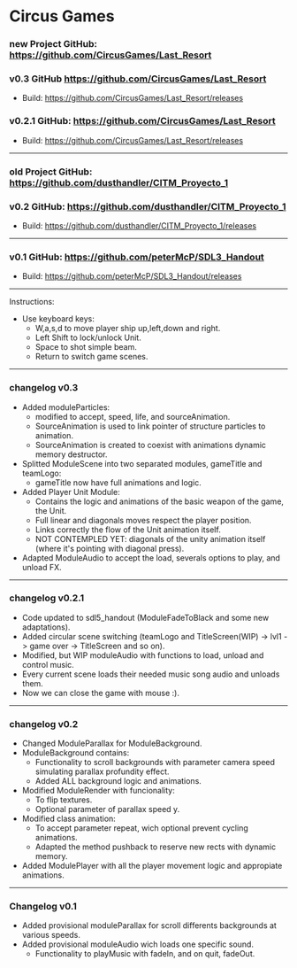 # Circus Games

### new Project GitHub: https://github.com/CircusGames/Last_Resort

### v0.3 GitHub https://github.com/CircusGames/Last_Resort

   * Build:  https://github.com/CircusGames/Last_Resort/releases

### v0.2.1 GitHub: https://github.com/CircusGames/Last_Resort
  
   * Build: https://github.com/CircusGames/Last_Resort/releases
   
***   

### old Project GitHub: https://github.com/dusthandler/CITM_Proyecto_1

### v0.2 GitHub: https://github.com/dusthandler/CITM_Proyecto_1

   * Build: https://github.com/dusthandler/CITM_Proyecto_1/releases
   
***

### v0.1 GitHub: https://github.com/peterMcP/SDL3_Handout

   * Build: https://github.com/peterMcP/SDL3_Handout/releases
   
***
   
Instructions:

   * Use keyboard keys:
      * W,a,s,d to move player ship up,left,down and right.
	  * Left Shift to lock/unlock Unit.
	  * Space to shot simple beam.
	  * Return to switch game scenes.

***

### changelog v0.3

   * Added moduleParticles:
      * modified to accept, speed, life, and sourceAnimation.
	  * SourceAnimation is used to link pointer of structure particles to animation.
	  * SourceAnimation is created to coexist with animations dynamic memory destructor.
   * Splitted ModuleScene into two separated modules, gameTitle and teamLogo:
      * gameTitle now have full animations and logic.
   * Added Player Unit Module:
      * Contains the logic and animations of the basic weapon of the game, the Unit.
	  * Full linear and diagonals moves respect the player position.
	  * Links correctly the flow of the Unit animation itself.
	  * NOT CONTEMPLED YET: diagonals of the unity animation itself (where it's pointing with diagonal press).
   * Adapted ModuleAudio to accept the load, severals options to play, and unload FX.

***

### changelog v0.2.1
	
   * Code updated to sdl5_handout (ModuleFadeToBlack and some new adaptations).
   * Added circular scene switching (teamLogo and TitleScreen(WIP) -> lvl1 -> game over -> TitleScreen and so on).
   * Modified, but WIP moduleAudio with functions to load, unload and control music.
   * Every current scene loads their needed music song audio and unloads them.
   * Now we can close the game with mouse :).
   
***
   
### changelog v0.2

   * Changed ModuleParallax for ModuleBackground.
   * ModuleBackground contains:
	  * Functionality to scroll backgrounds with parameter camera speed simulating parallax profundity effect.
	  * Added ALL background logic and animations.
   * Modified ModuleRender with funcionality:
      * To flip textures.
      *	Optional parameter of parallax speed y.
   * Modified class animation: 
      * To accept parameter repeat, wich optional prevent cycling animations.
	  * Adapted the method pushback to reserve new rects with dynamic memory.
   * Added ModulePlayer with all the player movement logic and appropiate animations.

***   
 
### Changelog v0.1

   * Added provisional moduleParallax for scroll differents backgrounds at various speeds.
   * Added provisional moduleAudio wich loads one specific sound.
      * Functionality to playMusic with fadeIn, and on quit, fadeOut.
	  
